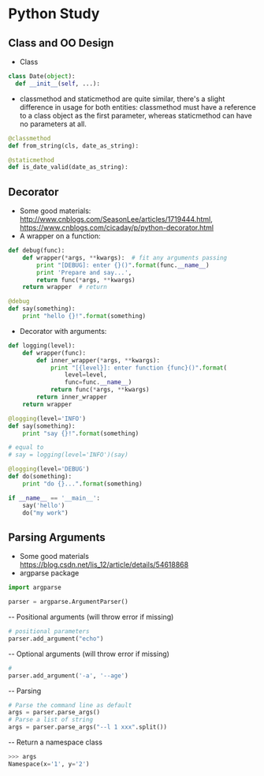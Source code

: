 # Python Study

## Class and OO Design
- Class
```python
class Date(object):
  def __init__(self, ...):
```
- classmethod and staticmethod are quite similar, there's a slight difference in usage for both entities: classmethod must have a reference to a class object as the first parameter, whereas staticmethod can have no parameters at all.
```python
@classmethod
def from_string(cls, date_as_string):

@staticmethod
def is_date_valid(date_as_string):
```

## Decorator
- Some good materials: http://www.cnblogs.com/SeasonLee/articles/1719444.html, https://www.cnblogs.com/cicaday/p/python-decorator.html
- A wrapper on a function:
```python
def debug(func):
    def wrapper(*args, **kwargs):  # fit any arguments passing
        print "[DEBUG]: enter {}()".format(func.__name__)
        print 'Prepare and say...',
        return func(*args, **kwargs)
    return wrapper  # return

@debug
def say(something):
    print "hello {}!".format(something)
```
- Decorator with arguments:
```python
def logging(level):
    def wrapper(func):
        def inner_wrapper(*args, **kwargs):
            print "[{level}]: enter function {func}()".format(
                level=level,
                func=func.__name__)
            return func(*args, **kwargs)
        return inner_wrapper
    return wrapper

@logging(level='INFO')
def say(something):
    print "say {}!".format(something)

# equal to
# say = logging(level='INFO')(say)

@logging(level='DEBUG')
def do(something):
    print "do {}...".format(something)

if __name__ == '__main__':
    say('hello')
    do("my work")
```

## Parsing Arguments
- Some good materials https://blog.csdn.net/lis_12/article/details/54618868
- argparse package
```python
import argparse

parser = argparse.ArgumentParser()
```
-- Positional arguments (will throw error if missing)
```python
# positional parameters
parser.add_argument("echo")
```
-- Optional arguments (will throw error if missing)
```python
# 
parser.add_argument('-a', '--age')
```
-- Parsing
```python
# Parse the command line as default
args = parser.parse_args()
# Parse a list of string
args = parser.parse_args("--l 1 xxx".split())
```
-- Return a namespace class
```python
>>> args
Namespace(x='1', y='2')
```